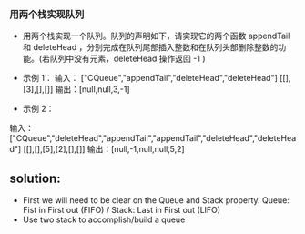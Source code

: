 ### 用两个栈实现队列
- 用两个栈实现一个队列。队列的声明如下，请实现它的两个函数 appendTail 和 deleteHead ，分别完成在队列尾部插入整数和在队列头部删除整数的功能。(若队列中没有元素，deleteHead 操作返回 -1 )

- 示例 1：
输入：
["CQueue","appendTail","deleteHead","deleteHead"]
[[],[3],[],[]]
输出：[null,null,3,-1]

- 示例 2：

输入：
["CQueue","deleteHead","appendTail","appendTail","deleteHead","deleteHead"]
[[],[],[5],[2],[],[]]
输出：[null,-1,null,null,5,2]

## solution:
- First we will need to be clear on the Queue and Stack property. Queue: Fist in First out (FIFO) / Stack: Last in First out (LIFO)
- Use two stack to accomplish/build a queue